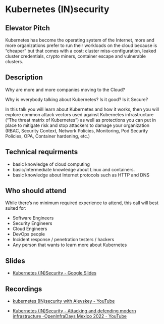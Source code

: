 # Kubernetes (IN)security

## Elevator Pitch

Kubernetes has become the operating system of the Internet, more and more organizations prefer to run their workloads on the cloud because is “cheaper” but that comes with a cost: cluster miss-configuration, leaked cluster credentials, crypto miners, container escape and vulnerable clusters.

## Description

Why are more and more companies moving to the Cloud?

Why is everybody talking about Kubernetes? Is it good? Is it Secure?

In this talk you will learn about Kubernetes and how it works, then you will explore common attack vectors used against Kubernetes infrastructure (“The threat matrix of Kubernetes”) as well as protections you can put in place to mitigate risk and stop attackers to damage your organization (RBAC, Security Context, Network Policies, Monitoring, Pod Security Policies, OPA, Container hardening, etc.)

## Technical requirments

- basic knowledge of cloud computing
- basic/intermediate knowledge about Linux and containers.
- basic knowledge about Internet protocols such as HTTP and DNS

## Who should attend

While there’s no minimum required experience to attend, this call will best suited for:

- Software Engineers
- Security Engineers
- Cloud Engineers
- DevOps people
- Incident response / penetration testers / hackers
- Any person that wants to learn more about Kubernetes

## Slides

- [Kubernetes (IN)Security - Google Slides](https://docs.google.com/presentation/d/1CnTqHdJM573z6jXWu3s44EUU08L-SVBXFKdInCWTNdU/edit#slide=id.gd24368574f_0_381)

## Recordings

- [kubernetes (IN)security with Alevskey - YouTube](https://youtu.be/zG5yO7L3VMU)

- [Kubernetes (IN)Security - Attacking and defending modern infrastructure -OpenInfraDays Mexico 2022 - YouTube](https://www.youtube.com/watch?v=GFIUCTutwKo)
